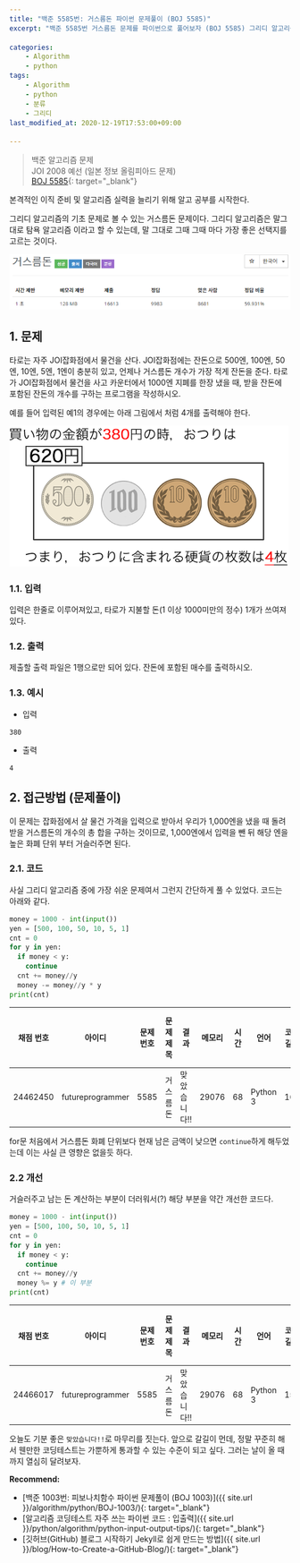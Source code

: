 ```yaml
---
title: "백준 5585번: 거스름돈 파이썬 문제풀이 (BOJ 5585)"
excerpt: "백준 5585번 거스름돈 문제를 파이썬으로 풀어보자 (BOJ 5585) 그리디 알고리즘 문제"

categories:
    - Algorithm
    - python
tags:
    - Algorithm
    - python
    - 분류
    - 그리디
last_modified_at: 2020-12-19T17:53:00+09:00

---
```

> 백준 알고리즘 문제  
> JOI 2008 예선 (일본 정보 올림피아드 문제)  
> [BOJ 5585](https://www.acmicpc.net/problem/5585){: target="_blank"}

본격적인 이직 준비 및 알고리즘 실력을 늘리기 위해 알고 공부를 시작한다.

그리디 알고리즘의 기초 문제로 볼 수 있는 거스름돈 문제이다. 그리디 알고리즘은 말그대로 탐욕 알고리즘 이라고 할 수 있는데, 말 그대로 그때 그때 마다 가장 좋은 선택지를 고르는 것이다.

![백준 5585](/assets/images/clipboard/BOJ_5585.png)  

## 1. 문제

타로는 자주 JOI잡화점에서 물건을 산다. JOI잡화점에는 잔돈으로 500엔, 100엔, 50엔, 10엔, 5엔, 1엔이 충분히 있고, 언제나 거스름돈 개수가 가장 적게 잔돈을 준다. 타로가 JOI잡화점에서 물건을 사고 카운터에서 1000엔 지폐를 한장 냈을 때, 받을 잔돈에 포함된 잔돈의 개수를 구하는 프로그램을 작성하시오.

예를 들어 입력된 예1의 경우에는 아래 그림에서 처럼 4개를 출력해야 한다.

![문제 예시](/assets/images/clipboard/5585-2.png)

### 1.1. 입력

입력은 한줄로 이루어져있고, 타로가 지불할 돈(1 이상 1000미만의 정수) 1개가 쓰여져있다.

### 1.2. 출력

제출할 출력 파일은 1행으로만 되어 있다. 잔돈에 포함된 매수를 출력하시오.

### 1.3. 예시

- 입력
```
380
```
- 출력
```
4
```

## 2. 접근방법 (문제풀이)

이 문제는 잡화점에서 살 물건 가격을 입력으로 받아서 우리가 1,000엔을 냈을 때 돌려 받을 거스름돈의 개수의 총 합을 구하는 것이므로, 1,000엔에서 입력을 뺀 뒤 해당 엔을 높은 화폐 단위 부터 거슬러주면 된다.

### 2.1. 코드
사실 그리디 알고리즘 중에 가장 쉬운 문제여서 그런지 간단하게 풀 수 있었다. 코드는 아래와 같다.

```python
money = 1000 - int(input())
yen = [500, 100, 50, 10, 5, 1]
cnt = 0
for y in yen:
  if money < y:
    continue
  cnt += money//y
  money -= money//y * y
print(cnt)

```

채점 번호 | 아이디 | 문제 번호 | 문제 제목 | 결과 | 메모리 | 시간 | 언어 | 코드 길이 | 제출한 시간
------|-----|-------|-------|----|-----|----|----|-------|-------
24462450 | futureprogrammer | 5585 | 거스름돈 | 맞았습니다!! | 29076 | 68 | Python 3 | 163 | 

for문 처음에서 거스름돈 화폐 단위보다 현재 남은 금액이 낮으면 `continue`하게 해두었는데 이는 사실 큰 영향은 없을듯 하다.

### 2.2 개선
거슬러주고 남는 돈 계산하는 부분이 더러워서(?) 해당 부분을 약간 개선한 코드다.
```python
money = 1000 - int(input())
yen = [500, 100, 50, 10, 5, 1]
cnt = 0
for y in yen:
  if money < y:
    continue
  cnt += money//y
  money %= y # 이 부분
print(cnt)

```

채점 번호 | 아이디 | 문제 번호 | 문제 제목 | 결과 | 메모리 | 시간 | 언어 | 코드 길이 | 제출한 시간
------|-----|-------|-------|----|-----|----|----|-------|-------
24466017 | futureprogrammer | 5585 | 거스름돈 | 맞았습니다!! | 29076 | 68 | Python 3 | 152 | 43분 전

오늘도 기분 좋은 `맞았습니다!!`로 마무리를 짓는다. 앞으로 갈길이 먼데, 정말 꾸준히 해서 웬만한 코딩테스트는 가뿐하게 통과할 수 있는 수준이 되고 싶다. 그러는 날이 올 때까지 열심히 달려보자.

**Recommend:**  
- [백준 1003번: 피보나치함수 파이썬 문제풀이 (BOJ 1003)]({{ site.url }}/algorithm/python/BOJ-1003/){: target="_blank"}
- [알고리즘 코딩테스트 자주 쓰는 파이썬 코드 : 입출력]({{ site.url }}/python/algorithm/python-input-output-tips/){: target="_blank"}
- [깃허브(GitHub) 블로그 시작하기 Jekyll로 쉽게 만드는 방법]({{ site.url }}/blog/How-to-Create-a-GitHub-Blog/){: target="_blank"}    